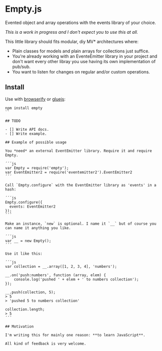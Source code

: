 # Empty.js

Evented object and array operations with the events library of your choice.

*This is a work in progress and I don't expect you to use this at all.*

This little library should fits modular, diy MV* architectures where:

- Plain classes for models and plain arrays for collections just suffice.
- You're already working with an EventeEmitter library in your project and don't want every other libray you use having its own implementation of pub/sub.
- You want to listen for changes on regular and/or custom operations.

## Install

Use with [browserify](https://github.com/substack/node-browserify) or [gluejs](https://github.com/mixu/gluejs):

```shell
npm install empty
``

## TODO

- [] Write API docs.
- [] Write example.

## Example of possible usage

You *need* an external EventEmitter library. Require it and require Empty.

´´´js
var Empty = require('empty');
var EventEmitter2 = require('eventemitter2').EventEmitter2
´´´

Call `Empty.configure` with the EventEmitter library as 'events' in a hash:

´´´js
Empty.configure({
  events: EventEmitter2
});
´´´

Make an instance, `new` is optional. I name it `__` but of course you can name it anything you like.

´´´js
var __ = new Empty();
´´´

Use it like this:

´´´js
var collection = __.array([1, 2, 3, 4], 'numbers');

__.on('push:numbers', function (array, elem) {
	console.log('pushed ' + elem + ' to numbers collection');
});

__.push(collection, 5);
> 5
> 'pushed 5 to numbers collection'

collection.length;
> 5
´´´

## Motivation

I'm writing this for mainly one reason: **to learn JavaScript**.

All kind of feedback is very welcome.